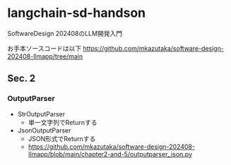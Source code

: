 # langchain-sd-handson
SoftwareDesign 202408のLLM開発入門

お手本ソースコードは以下
https://github.com/mkazutaka/software-design-202408-llmapp/tree/main

## Sec. 2
### OutputParser
- StrOutputParser
  - 単一文字列でReturnする
- JsonOutputParser
  - JSON形式でReturnする
  - https://github.com/mkazutaka/software-design-202408-llmapp/blob/main/chapter2-and-5/outputparser_json.py


